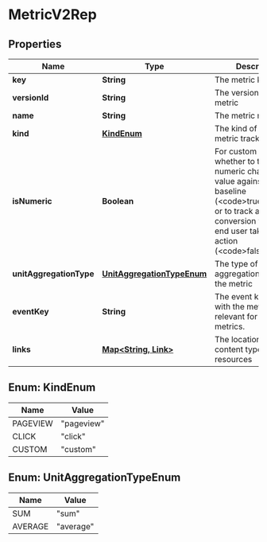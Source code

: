 

# MetricV2Rep


## Properties

| Name | Type | Description | Notes |
|------------ | ------------- | ------------- | -------------|
|**key** | **String** | The metric key |  |
|**versionId** | **String** | The version ID of the metric |  [optional] |
|**name** | **String** | The metric name |  |
|**kind** | [**KindEnum**](#KindEnum) | The kind of event the metric tracks |  |
|**isNumeric** | **Boolean** | For custom metrics, whether to track numeric changes in value against a baseline (&lt;code&gt;true&lt;/code&gt;) or to track a conversion when an end user takes an action (&lt;code&gt;false&lt;/code&gt;). |  [optional] |
|**unitAggregationType** | [**UnitAggregationTypeEnum**](#UnitAggregationTypeEnum) | The type of unit aggregation to use for the metric |  [optional] |
|**eventKey** | **String** | The event key sent with the metric. Only relevant for custom metrics. |  [optional] |
|**links** | [**Map&lt;String, Link&gt;**](Link.md) | The location and content type of related resources |  |



## Enum: KindEnum

| Name | Value |
|---- | -----|
| PAGEVIEW | &quot;pageview&quot; |
| CLICK | &quot;click&quot; |
| CUSTOM | &quot;custom&quot; |



## Enum: UnitAggregationTypeEnum

| Name | Value |
|---- | -----|
| SUM | &quot;sum&quot; |
| AVERAGE | &quot;average&quot; |




